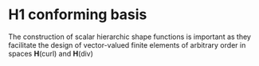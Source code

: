 
# H1 conforming basis

The construction of scalar hierarchic shape functions is important as they facilitate the design of vector-valued finite elements of arbitrary order in spaces **H**(curl) and **H**(div)
